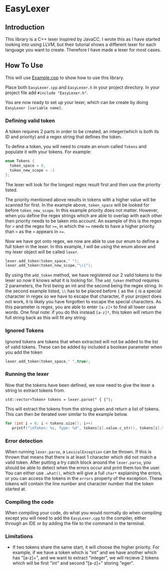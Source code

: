 # EasyLexer

## Introduction
This library is a C++ lexer inspired by JavaCC. 
I wrote this as I have started looking into using LLVM, but their tutorial shows a different lexer for each language you want to create.
Therefore I have made a lexer for most cases.

## How To Use
This will use [Example.cpp](https://github.com/Thespyinthehole/EasyLexer/blob/master/Example.cpp) to show how to use this library. 

Place both `EasyLexer.cpp` and `EasyLexer.h` in your project directory. In your project file add `#include "EasyLexer.h"`.

You are now ready to set up your lexer, which can be create by doing `EasyLexer [variable name]`.

### Defining valid token
A token requires 2 parts in order to be created, an integer(which is both its ID and priority) and a regex string that defines the token.

To define a token, you will need to create an enum called `Tokens` and populate it with your tokens. For example:

```c
enum Tokens {
  token_space = 0,
  token_new_scope = -1
};
```

The lexer will look for the longest regex result first and then use the priority listed.

The priority mentioned above results in tokens with a higher value will be scanned for first. In the example above, `token_space` will be looked for before `token_new_scope`. In this example priority does not matter. However, when you define the regex strings which are able to overlap with each other then priority needs to be taken into account. An example of this is the regex for `>` and the regex for `>=`, in which the `>=` needs to have a higher priority than `>` as the `>` appears in `>=`.

Now we have got onto regex, we now are able to use our enum to define a full token in the lexer. In this example, I will be using the enum above and my lexer object will be called `lexer`.

```c
lexer.add_token(token_space," ");
lexer.add_token(token_new_scope,"\\{");
```

By using the `add_token` method, we have registered our 2 valid tokens to the lexer so now it knows what it is looking for. The `add_token` method requires 2 parameters, the first being an int and the second being the regex string. In the second example listed, `\\` has to be placed before `{` as the `{` is a special character in regex so we have to escape that character, if your project does not work, it is likely you have forgotten to escape the special characters. As this parameter is regex, you are able to enter `[a-z]+` to find all lower case words. One final note: if you do this instead `[a-z]*`, this token will return the full string back as this will fit any string.

### Ignored Tokens

Ignored tokens are tokens that when extracted will not be added to the list of valid tokens. These can be added by included a boolean parameter when you add the token

```c
lexer.add_token(token_space," ",true);
```

### Running the lexer

Now that the tokens have been defined, we now need to give the lexer a string to extract tokens from. 

`std::vector<Token> tokens = lexer.parse(" { {");`

This will extract the tokens from the string given and return a list of tokens. This can then be iterated over similar to the example below.

```c
for (int i = 0; i < tokens.size(); i++)
   printf("\nToken: %s, Type: %d", tokens[i].value.c_str(), tokens[i].token);    
```

### Error detection

When running `lexer.parse`, a `LexicalException` can be thrown. If this is thrown that means that there is at least 1 character which did not match a valid token. After putting a try catch block around the `lexer.parse`, you should be able to detect when the errors occur and print them too the user. You can either use `.what()`, which will give a full `char*` explaining the errors, or you can access the tokens in the `errors` property of the exception. These tokens will contain the line number and character number that the token started at. 

### Compiling the code
When compiling your code, do what you would normally do when compiling except you will need to add the `EasyLexer.cpp` to the compiler, either through an IDE or by adding the file to the command in the terminal.

### Limitations
* If two tokens share the same start, it will choose the higher priority. For example, if we have a token which is "int" and we have another which has "[a-z]+", and we want to extract "integer", we will recieve 2 tokens which will be first "int" and second "[a-z]+" storing "eger".

